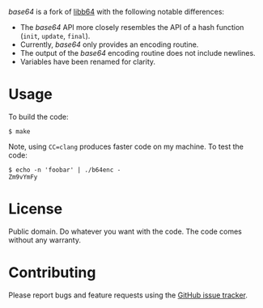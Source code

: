 *base64* is a fork of [libb64](http://libb64.sourceforge.net/) with the following notable differences:

* The *base64* API more closely resembles the API of a hash function (`init`, `update`, `final`).
* Currently, *base64* only provides an encoding routine.
* The output of the *base64* encoding routine does not include newlines.
* Variables have been renamed for clarity.

# Usage

To build the code:

    $ make

Note, using `CC=clang` produces faster code on my machine. To test the code:

    $ echo -n 'foobar' | ./b64enc -
    Zm9vYmFy

# License

Public domain. Do whatever you want with the code. The code comes without any warranty.

# Contributing

Please report bugs and feature requests using the [GitHub issue tracker](https://github.com/davidlazar/base64/issues).
